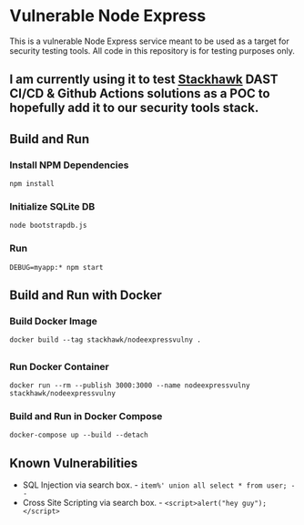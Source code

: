 # Vulnerable Node Express

This is a vulnerable Node Express service meant to be used as a target for security testing tools.
All code in this repository is for testing purposes only.

## I am currently using it to test [Stackhawk](https://stackhawk.com) DAST CI/CD & Github Actions solutions as a POC to hopefully add it to our security tools stack.

## Build and Run

### Install NPM Dependencies
```shell script
npm install
```

### Initialize SQLite DB
```shell
node bootstrapdb.js
```

### Run
```shell script
DEBUG=myapp:* npm start
```
## 
## Build and Run with Docker

### Build Docker Image
```shell script
docker build --tag stackhawk/nodeexpressvulny .
```
##
### Run Docker Container
```shell script
docker run --rm --publish 3000:3000 --name nodeexpressvulny stackhawk/nodeexpressvulny
```

### Build and Run in Docker Compose
```shell script
docker-compose up --build --detach
```

## Known Vulnerabilities
* SQL Injection via search box. - `item%' union all select * from user; -- ` 
* Cross Site Scripting via search box. - `<script>alert("hey guy");</script>`
